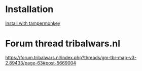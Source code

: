 # Installation
[Install with tampermonkey](https://raw.githubusercontent.com/iwantwin/tribalwars-scripts/master/tbrmap_fix_28/tbrmap_fix_28.user.js)

# Forum thread tribalwars.nl
https://forum.tribalwars.nl/index.php?threads/gm-tbr-map-v3-2.89433/page-63#post-5669004